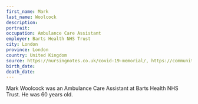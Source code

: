 ```yaml
---
first_name: Mark
last_name: Woolcock
description: 
portrait: 
occupation: Ambulance Care Assistant
employer: Barts Health NHS Trust
city: London
province: London
country: United Kingdom
source: https://nursingnotes.co.uk/covid-19-memorial/, https://community-tu.org/members-tributes-to-frontline-worker-who-died-from-covid-19/
birth_date: 
death_date: 
---
```


Mark Woolcock was an Ambulance Care Assistant at Barts Health NHS Trust. He was 60 years old.